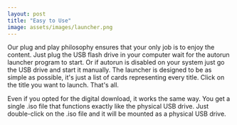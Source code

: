 ```yaml
---
layout: post
title: "Easy to Use"
image: assets/images/launcher.png
---
```

Our plug and play philosophy ensures that your only job is to enjoy the content. Just plug the USB flash drive in your computer wait for the autorun launcher program to start. Or if autorun is disabled on your system just go the USB drive and start it manually. The launcher is designed to be as simple as possible, it's just a list of cards representing every title. Click on the title you want to launch. That's all.

Even if you opted for the digital download, it works the same way. You get a single .iso file that functions exactly like the physical USB drive. Just double-click on the .iso file and it will be mounted as a physical USB drive.
